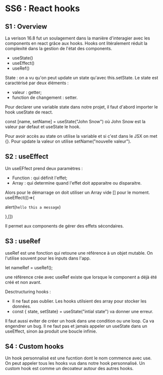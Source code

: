 # SS6 : React hooks

## S1 : Overview
La verison 16.8 fut un soulagement dans la manière d'interagier avec les components
en react grâce aux hooks. Hooks ont litéralement réduit la complexité dans la gestion
de l'état des components.

- useState()
- useEffect()
- useRef()

State : on a vu qu'on peut update un state qu'avec this.setState.
Le state est caractérisé par deux éléments :
- valeur : getter;
- function de changement : setter.

Pour declarer une variable state dans notre projet, il faut d'abord importer
le hook useState de react. 

const [name, setName] = useState("John Snow") où John Snow est la valeur par defaut
et useState le hook. 

Pour avoir accès au state on utilise la variable et si c'est dans le JSX on met {}.
Pour update la valeur on utilise setName("nouvelle valeur").


## S2 : useEffect
Un useEFfect prend deux paramètres : 
- Function : qui définit l'effet;
- Array : qui determine quand l'effet doit apparaitre ou disparaitre.

Alors pour le démarrage on doit utiliser un Array vide [] pour le moment. 
useEffect(()=>{

 alert(`hello this a message`)

},[])

Il permet aux components de gérer des effets sécondaires. 


## S3 : useRef
useRef est une fonction qui retoune une référence à un objet mutable. On l'utilise souvent pour les
inputs dans l'app.

let nameRef = useRef();

une référence crée avec useRef existe que lorsque le component a déjà été créé et non avant.

Desctructuring hooks : 
- Il ne faut pas oublier. Les hooks utilsient des array pour stocker les données. 
- const { state, setState} = useState("intial state") va donner une erreur. 

Il faut aussi eviter de créer un hook dans une condition ou une loop. Ca va engendrer un bug. 
Il ne faut pas et jamais appeler un useState dans un useEffect, sinon àa produit une boucle infinie.


## S4 : Custom hooks
Un hook personnalisé est une fucntion dont le nom commence avec use. On peut appeler tous les hooks vus
dans notre hook personnalisé. Un custom hook est comme un decoateur autour des autres hooks. 

